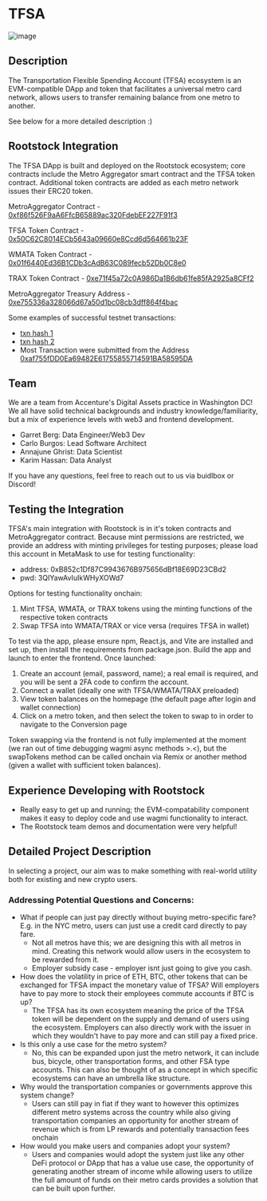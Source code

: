 # TFSA
![image](https://github.com/user-attachments/assets/9b08d30e-0258-41ea-85aa-862f70258a7c)

## Description
The Transportation Flexible Spending Account (TFSA) ecosystem is an EVM-compatible DApp and token that facilitates a universal metro card network, allows users to transfer remaining balance from one metro to another.

See below for a more detailed description :)

## Rootstock Integration
The TFSA DApp is built and deployed on the Rootstock ecosystem; core contracts include the Metro Aggregator smart contract and the TFSA token contract. Additional token contracts are added as each metro network issues their ERC20 token.

MetroAggregator Contract - [0xf86f526F9aA6FfcB65889ac320FdebEF227F91f3](https://explorer.testnet.rootstock.io/address/0xf86f526F9aA6FfcB65889ac320FdebEF227F91f3)

TFSA Token Contract - [0x50C62C8014ECb5643a09660e8Ccd6d564661b23F](https://explorer.testnet.rootstock.io/address/0x50C62C8014ECb5643a09660e8Ccd6d564661b23F)

WMATA Token Contract - [0x01f6440Ed36B1CDb3cAdB63C089fecb52Db0C8e0](https://explorer.testnet.rootstock.io/address/0x01f6440Ed36B1CDb3cAdB63C089fecb52Db0C8e0)

TRAX Token Contract - [0xe71f45a72c0A986Da1B6db61fe85fA2925a8CFf2](https://explorer.testnet.rootstock.io/address/0xe71f45a72c0A986Da1B6db61fe85fA2925a8CFf2)

MetroAggregator Treasury Address - [0xe755336a328066d67a50d1bc08cb3dff864f4bac](https://explorer.testnet.rootstock.io/address/0xe755336a328066d67a50d1bc08cb3dff864f4bac)

Some examples of successful testnet transactions:
- [txn hash 1](https://explorer.testnet.rootstock.io/tx/0x1a240a949f10f66f4ee7b20357b458dc6a70b578734170616b77539d61fcac2f)
- [txn hash 2](https://explorer.testnet.rootstock.io/tx/0x89d1e457cb72dc1151f1f580e9fb28ca39b3ab725246df40bf5dd33d0992a86e)
- Most Transaction were submitted from the Address [0xaf755fDD0Ea69482E61755855714591BA58595DA](https://explorer.testnet.rootstock.io/address/0xaf755fdd0ea69482e61755855714591ba58595da)

## Team
We are a team from Accenture's Digital Assets practice in Washington DC! We all have solid technical backgrounds and industry knowledge/familiarity, but a mix of experience levels with web3 and frontend development.  
- Garret Berg: Data Engineer/Web3 Dev 
- Carlo Burgos: Lead Software Architect
- Annajune Ghrist: Data Scientist
- Karim Hassan: Data Analyst

If you have any questions, feel free to reach out to us via buidlbox or Discord!

## Testing the Integration
TFSA's main integration with Rootstock is in it's token contracts and MetroAggregator contract. 
Because mint permissions are restricted, we provide an address with minting privileges for testing purposes; please load this account in MetaMask to use for testing functionality:
- address: 0xB852c1Df87C9943676B975656dBf18E69D23CBd2
- pwd: 3QIYawAvIuIkWHyXOWd7

Options for testing functionality onchain:
1. Mint TFSA, WMATA, or TRAX tokens using the minting functions of the respective token contracts
2. Swap TFSA into WMATA/TRAX or vice versa (requires TFSA in wallet)

To test via the app, please ensure npm, React.js, and Vite are installed and set up, then install the requirements from package.json. Build the app and launch to enter the frontend. Once launched:
1. Create an account (email, password, name); a real email is required, and you will be sent a 2FA code to confirm the account.
2. Connect a wallet (ideally one with TFSA/WMATA/TRAX preloaded)
3. View token balances on the homepage (the default page after login and wallet connection)
4. Click on a metro token, and then select the token to swap to in order to navigate to the Conversion page 

Token swapping via the frontend is not fully implemented at the moment (we ran out of time debugging wagmi async methods >.<), but the swapTokens method can be called onchain via Remix or another method (given a wallet with sufficient token balances).

## Experience Developing with Rootstock

- Really easy to get up and running; the EVM-compatability component makes it easy to deploy code and use wagmi functionality to interact.
- The Rootstock team demos and documentation were very helpful!

## Detailed Project Description

In selecting a project, our aim was to make something with real-world utility both for existing and new crypto users.

### Addressing Potential Questions and Concerns:
- What if people can just pay directly without buying metro-specific fare? E.g. in the NYC metro, users can just use a credit card directly to pay fare.
  - Not all metros have this; we are designing this with all metros in mind. Creating this network would allow users in the ecosystem to be rewarded from it. 
  - Employer subsidy case - employer isnt just going to give you cash.
- How does the volatility in price of ETH, BTC, other tokens that can be exchanged for TFSA impact the monetary value of TFSA? Will employers have to pay more to stock their employees commute accounts if BTC is up?
  - The TFSA has its own ecosystem meaning the price of the TFSA token will be dependent on the supply and demand of users using the ecosystem. Employers can also directly work with the issuer in which they wouldn't have to pay more and can still pay a fixed price.
- Is this only a use case for the metro system?
  - No, this can be expanded upon just the metro network, it can include bus, bicycle, other transportation forms, and other FSA type accounts. This can also be thought of as a concept in which specific ecosystems can have an umbrella like structure.
- Why would the transportation companies or governments approve this system change?
  - Users can still pay in fiat if they want to however this optimizes different metro systems across the country while also giving transportation companies an opportunity for another stream of revenue which is from LP rewards and potentially transaction fees onchain
- How would you make users and companies adopt your system?
  - Users and companies would adopt the system just like any other DeFi protocol or DApp that has a value use case, the opportunity of generating another stream of income while allowing users to utilize the full amount of funds on their metro cards provides a solution that can be built upon further.
